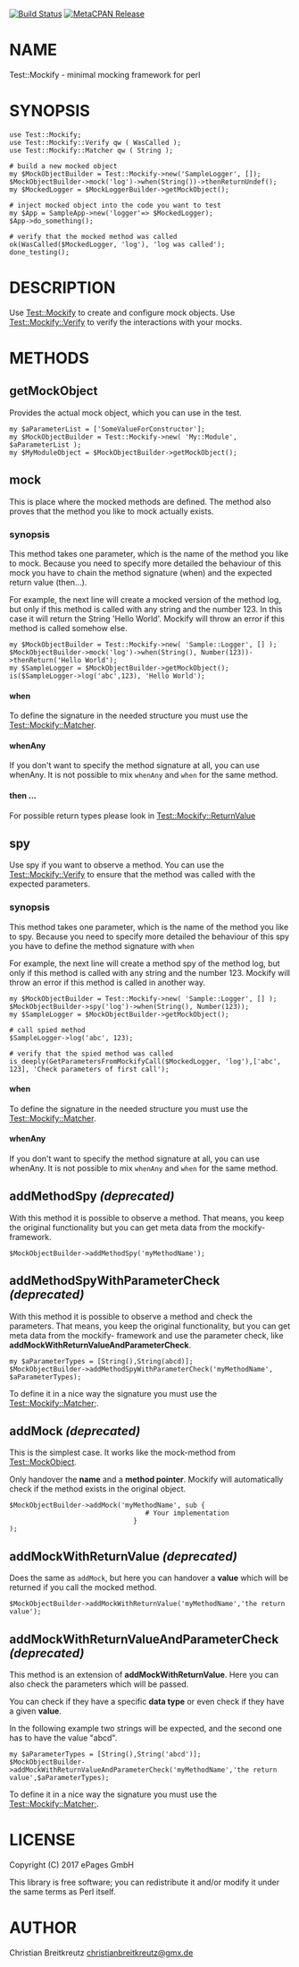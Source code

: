[![Build Status](https://travis-ci.org/ePages-de/Mockify.svg?branch=master)](https://travis-ci.org/ePages-de/Mockify) [![MetaCPAN Release](https://badge.fury.io/pl/Test-Mockify.svg)](https://metacpan.org/release/Test-Mockify)
# NAME

Test::Mockify - minimal mocking framework for perl

# SYNOPSIS

    use Test::Mockify;
    use Test::Mockify::Verify qw ( WasCalled );
    use Test::Mockify::Matcher qw ( String );

    # build a new mocked object
    my $MockObjectBuilder = Test::Mockify->new('SampleLogger', []);
    $MockObjectBuilder->mock('log')->when(String())->thenReturnUndef();
    my $MockedLogger = $MockLoggerBuilder->getMockObject();

    # inject mocked object into the code you want to test
    my $App = SampleApp->new('logger'=> $MockedLogger);
    $App->do_something();

    # verify that the mocked method was called
    ok(WasCalled($MockedLogger, 'log'), 'log was called');
    done_testing();

# DESCRIPTION

Use [Test::Mockify](https://metacpan.org/pod/Test::Mockify) to create and configure mock objects. Use [Test::Mockify::Verify](https://metacpan.org/pod/Test::Mockify::Verify) to
verify the interactions with your mocks.

# METHODS

## getMockObject

Provides the actual mock object, which you can use in the test.

    my $aParameterList = ['SomeValueForConstructor'];
    my $MockObjectBuilder = Test::Mockify->new( 'My::Module', $aParameterList );
    my $MyModuleObject = $MockObjectBuilder->getMockObject();

## mock

This is place where the mocked methods are defined. The method also proves that the method you like to mock actually exists.

### synopsis

This method takes one parameter, which is the name of the method you like to mock.
Because you need to specify more detailed the behaviour of this mock you have to chain the method signature (when) and the expected return value (then...). 

For example, the next line will create a mocked version of the method log, but only if this method is called with any string and the number 123. In this case it will return the String 'Hello World'. Mockify will throw an error if this method is called somehow else.

    my $MockObjectBuilder = Test::Mockify->new( 'Sample::Logger', [] );
    $MockObjectBuilder->mock('log')->when(String(), Number(123))->thenReturn('Hello World');
    my $SampleLogger = $MockObjectBuilder->getMockObject();
    is($SampleLogger->log('abc',123), 'Hello World');

#### when

To define the signature in the needed structure you must use the [Test::Mockify::Matcher](https://metacpan.org/pod/Test::Mockify::Matcher).

#### whenAny

If you don't want to specify the method signature at all, you can use whenAny.
It is not possible to mix `whenAny` and `when` for the same method.

#### then ...

For possible return types please look in [Test::Mockify::ReturnValue](https://metacpan.org/pod/Test::Mockify::ReturnValue)

## spy

Use spy if you want to observe a method. You can use the [Test::Mockify::Verify](https://metacpan.org/pod/Test::Mockify::Verify) to ensure that the method was called with the expected parameters.

### synopsis

This method takes one parameter, which is the name of the method you like to spy.
Because you need to specify more detailed the behaviour of this spy you have to define the method signature with `when`

For example, the next line will create a method spy of the method log, but only if this method is called with any string and the number 123. Mockify will throw an error if this method is called in another way.

    my $MockObjectBuilder = Test::Mockify->new( 'Sample::Logger', [] );
    $MockObjectBuilder->spy('log')->when(String(), Number(123));
    my $SampleLogger = $MockObjectBuilder->getMockObject();

    # call spied method
    $SampleLogger->log('abc', 123);

    # verify that the spied method was called
    is_deeply(GetParametersFromMockifyCall($MockedLogger, 'log'),['abc', 123], 'Check parameters of first call');

#### when

To define the signature in the needed structure you must use the [Test::Mockify::Matcher](https://metacpan.org/pod/Test::Mockify::Matcher).

#### whenAny

If you don't want to specify the method signature at all, you can use whenAny.
It is not possible to mix `whenAny` and `when` for the same method.

## addMethodSpy _(deprecated)_

With this method it is possible to observe a method. That means, you keep the original functionality but you can get meta data from the mockify-framework.

    $MockObjectBuilder->addMethodSpy('myMethodName');

## addMethodSpyWithParameterCheck _(deprecated)_

With this method it is possible to observe a method and check the parameters. That means, you keep the original functionality, but you can get meta data from the mockify- framework and use the parameter check, like **addMockWithReturnValueAndParameterCheck**.

    my $aParameterTypes = [String(),String(abcd)];
    $MockObjectBuilder->addMethodSpyWithParameterCheck('myMethodName', $aParameterTypes);

To define it in a nice way the signature you must use the [Test::Mockify::Matcher;](https://metacpan.org/pod/Test::Mockify::Matcher;).

## addMock _(deprecated)_

This is the simplest case. It works like the mock-method from [Test::MockObject](https://metacpan.org/pod/Test::MockObject).

Only handover the **name** and a **method pointer**. Mockify will automatically check if the method exists in the original object.

    $MockObjectBuilder->addMock('myMethodName', sub {
                                      # Your implementation
                                   }
    );

## addMockWithReturnValue _(deprecated)_

Does the same as `addMock`, but here you can handover a **value** which will be returned if you call the mocked method.

    $MockObjectBuilder->addMockWithReturnValue('myMethodName','the return value');

## addMockWithReturnValueAndParameterCheck _(deprecated)_

This method is an extension of **addMockWithReturnValue**. Here you can also check the parameters which will be passed.

You can check if they have a specific **data type** or even check if they have a given **value**.

In the following example two strings will be expected, and the second one has to have the value "abcd".

    my $aParameterTypes = [String(),String('abcd')];
    $MockObjectBuilder->addMockWithReturnValueAndParameterCheck('myMethodName','the return value',$aParameterTypes);

To define it in a nice way the signature you must use the [Test::Mockify::Matcher;](https://metacpan.org/pod/Test::Mockify::Matcher;).

# LICENSE

Copyright (C) 2017 ePages GmbH

This library is free software; you can redistribute it and/or modify
it under the same terms as Perl itself.

# AUTHOR

Christian Breitkreutz <christianbreitkreutz@gmx.de>
